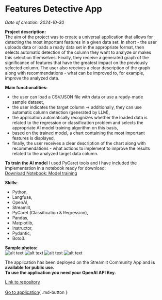 # Features Detective App

*Date of creation: 2024-10-30*

**Project description:**<br>
The aim of the project was to create a universal application that allows for detecting the most important features in a given data set. In short - the user uploads data or loads a ready data set in the appropriate format, then selects automatic detection of the column they want to analyze or makes this selection themselves. Finally, they receive a generated graph of the significance of features that have the greatest impact on the previously selected column. The user also receives a clear description of the graph along with recommendations - what can be improved to, for example, improve the analyzed data.<br>

**Main functionalities:**<br>
- the user can load a CSV/JSON file with data or use a ready-made sample dataset,<br>
- the user indicates the target column -> additionally, they can use automatic column detection (generated by LLM),<br>
- the application automatically recognizes whether the loaded data is related to the regression or classification problem and selects the appropriate AI model training algorithm on this basis,<br>
- based on the trained model, a chart containing the most important features is displayed,<br>
- finally, the user receives a clear description of the chart along with recommendations - what actions to implement to improve the results related to the analyzed target data column.

**To train the AI ​​model** I used PyCaret tools and I have included the implementation in a notebook ready for download:<br>
<a href="model_training.ipynb" class="md-button md-button--primary">Download Notebook: Model training</a>

**Skills:**<br>
- Python,<br>
- Langfuse,<br>
- OpenAI,<br>
- Streamlit,<br>
- PyCaret (Classification & Regression),<br>
- Pandas,<br>
- Matplotlib,<br>
- Instructor,<br>
- Pydantic,<br>
- Boto3.

**Sample photos:**<br>
![alt text](data/title.png)
![alt text](data/choice_column.png)
![alt text](data/recommends.png)
![alt text](data/plot.png)

The application has been deployed on the Streamlit Community App and **is available for public use.**<br>
**To use the application you need your OpenAI API Key.**

[Link to repository](https://github.com/kasjansmigielski/feature_detective_app)<br><br>
[Go to application](https://feature-detective.streamlit.app/){ .md-button }

